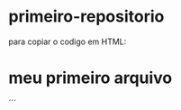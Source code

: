 # primeiro-repositorio

para copiar o codigo em HTML:

<html>
  <h1> meu primeiro arquivo </h1>
  </html>
  ´´´
